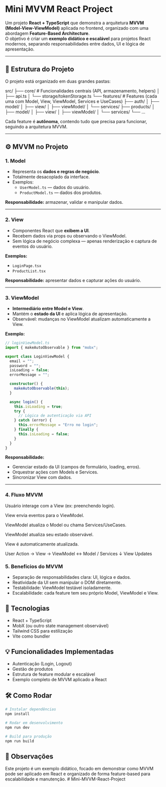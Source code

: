 
# Mini MVVM React Project

Um projeto **React + TypeScript** que demonstra a arquitetura **MVVM (Model-View-ViewModel)** aplicada no frontend, organizado com uma abordagem **Feature-Based Architecture**.  
O objetivo é criar um **exemplo didático e escalável** para projetos React modernos, separando responsabilidades entre dados, UI e lógica de apresentação.

---

## 📁 Estrutura do Projeto

O projeto está organizado em duas grandes pastas:

src/
├── core/ # Funcionalidades centrais (API, armazenamento, helpers)
│ ├── api.ts
│ └── storage/tokenStorage.ts
└── features/ # Features (cada uma com Model, View, ViewModel, Services e UseCases)
├── auth/
│ ├── model/
│ ├── view/
│ ├── viewModel/
│ └── services/
├── products/
│ ├── model/
│ ├── view/
│ ├── viewModel/
│ └── services/
└── ...

Cada feature é **autônoma**, contendo tudo que precisa para funcionar, seguindo a arquitetura MVVM.

---

## ⚙️ MVVM no Projeto

### 1. Model
- Representa os **dados e regras de negócio**.
- Totalmente desacoplado da interface.
- Exemplos:
  - `UserModel.ts` — dados do usuário.
  - `ProductModel.ts` — dados dos produtos.

**Responsabilidade:** armazenar, validar e manipular dados.

---

### 2. View
- Componentes React que **exibem a UI**.
- Recebem dados via props ou observando o ViewModel.
- Sem lógica de negócio complexa — apenas renderização e captura de eventos do usuário.

**Exemplos:**
- `LoginPage.tsx`
- `ProductList.tsx`

**Responsabilidade:** apresentar dados e capturar ações do usuário.

---

### 3. ViewModel
- **Intermediário entre Model e View**.
- Mantém o **estado da UI** e aplica lógica de apresentação.
- Observável: mudanças no ViewModel atualizam automaticamente a View.

**Exemplo:**
```ts
// loginViewModel.ts
import { makeAutoObservable } from "mobx";

export class LoginViewModel {
  email = "";
  password = "";
  isLoading = false;
  errorMessage = "";

  constructor() {
    makeAutoObservable(this);
  }

  async login() {
    this.isLoading = true;
    try {
      // Lógica de autenticação via API
    } catch (error) {
      this.errorMessage = "Erro no login";
    } finally {
      this.isLoading = false;
    }
  }
}
```

**Responsabilidade:**
- Gerenciar estado da UI (campos de formulário, loading, erros).
- Orquestrar ações com Models e Services.
- Sincronizar View com dados.

---

### 4. Fluxo MVVM
Usuário interage com a View (ex: preenchendo login).

View envia eventos para o ViewModel.

ViewModel atualiza o Model ou chama Services/UseCases.

ViewModel atualiza seu estado observável.

View é automaticamente atualizada.

User Action → View → ViewModel ↔ Model / Services
                    ↓
                  View Updates

### 5. Benefícios do MVVM
- Separação de responsabilidades clara: UI, lógica e dados.
- Reatividade da UI sem manipular o DOM diretamente.
- Testabilidade: ViewModel testável isoladamente.
- Escalabilidade: cada feature tem seu próprio Model, ViewModel e View.

## 🚀 Tecnologias
- React + TypeScript
- MobX (ou outro state management observável)
- Tailwind CSS para estilização
- Vite como bundler

## 💡 Funcionalidades Implementadas
- Autenticação (Login, Logout)
- Gestão de produtos
- Estrutura de feature modular e escalável
- Exemplo completo de MVVM aplicado a React

## 🛠 Como Rodar
```bash
# Instalar dependências
npm install

# Rodar em desenvolvimento
npm run dev

# Build para produção
npm run build
```

## 📖 Observações
Este projeto é um exemplo didático, focado em demonstrar como MVVM pode ser aplicado em React e organizado de forma feature-based para escalabilidade e manutenção.
#   M i n i - M V V M - R e a c t - P r o j e c t  
 
